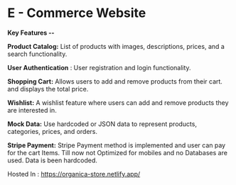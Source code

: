 # E - Commerce Website

**Key Features --**

**Product Catalog:** List of products with images, descriptions, prices,
and a search functionality.

**User Authentication** : User registration and login functionality.

**Shopping Cart:** Allows users to add and remove products from their cart.
and displays the total price.

**Wishlist:** A wishlist feature where users can add and remove
products they are interested in.

**Mock Data:** Use hardcoded or JSON data to represent products, categories,
prices, and orders.

**Stripe Payment:** Stripe Payment method is implemented and user can pay for the cart Items. 
Till now not Optimized for mobiles and no Databases are used. 
Data is been hardcoded.

Hosted In : https://organica-store.netlify.app/